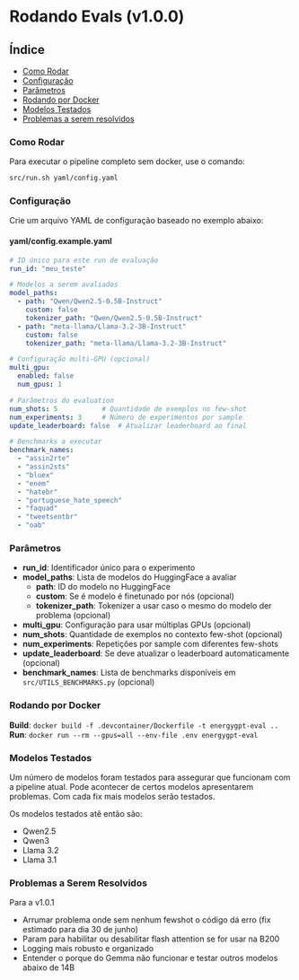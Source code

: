 # Rodando Evals (v1.0.0)


## Índice
- [Como Rodar](#como-rodar)
- [Configuração](#configuração)
- [Parâmetros](#parâmetros)
- [Rodando por Docker](#rodando-por-docker)
- [Modelos Testados](#modelos-testados)
- [Problemas a serem resolvidos](#problemas-a-serem-resolvidos)


### Como Rodar

Para executar o pipeline completo sem docker, use o comando:

```bash
src/run.sh yaml/config.yaml
```


### Configuração

Crie um arquivo YAML de configuração baseado no exemplo abaixo:

#### yaml/config.example.yaml
```yaml
# ID único para este run de evaluação
run_id: "meu_teste"

# Modelos a serem avaliados
model_paths:
  - path: "Qwen/Qwen2.5-0.5B-Instruct"
    custom: false
    tokenizer_path: "Qwen/Qwen2.5-0.5B-Instruct"
  - path: "meta-llama/Llama-3.2-3B-Instruct"
    custom: false
    tokenizer_path: "meta-llama/Llama-3.2-3B-Instruct"

# Configuração multi-GPU (opcional)
multi_gpu:
  enabled: false
  num_gpus: 1

# Parâmetros do evaluation
num_shots: 5           # Quantidade de exemplos no few-shot
num_experiments: 3     # Número de experimentos por sample
update_leaderboard: false  # Atualizar leaderboard ao final

# Benchmarks a executar
benchmark_names:
  - "assin2rte"
  - "assin2sts"
  - "bluex"
  - "enem"
  - "hatebr"
  - "portuguese_hate_speech"
  - "faquad"
  - "tweetsentbr"
  - "oab"
```


### Parâmetros

- **run_id**: Identificador único para o experimento
- **model_paths**: Lista de modelos do HuggingFace a avaliar
  - **path**: ID do modelo no HuggingFace
  - **custom**: Se é modelo é finetunado por nós (opcional)
  - **tokenizer_path**: Tokenizer a usar caso o mesmo do modelo der problema (opcional)
- **multi_gpu**: Configuração para usar múltiplas GPUs (opcional)
- **num_shots**: Quantidade de exemplos no contexto few-shot (opcional)
- **num_experiments**: Repetições por sample com diferentes few-shots
- **update_leaderboard**: Se deve atualizar o leaderboard automaticamente (opcional)
- **benchmark_names**: Lista de benchmarks disponíveis em `src/UTILS_BENCHMARKS.py` (opcional)


### Rodando por Docker

**Build**: `docker build -f .devcontainer/Dockerfile -t energygpt-eval ..`  
**Run**: `docker run --rm --gpus=all --env-file .env energygpt-eval`


### Modelos Testados

Um número de modelos foram testados para assegurar que funcionam com a pipeline atual. Pode acontecer de certos modelos apresentarem problemas. Com cada fix mais modelos serão testados.

Os modelos testados atê então são:
- Qwen2.5
- Qwen3
- Llama 3.2
- Llama 3.1


### Problemas a Serem Resolvidos

Para a v1.0.1
- Arrumar problema onde sem nenhum fewshot o código dá erro (fix estimado para dia 30 de junho)
- Param para habilitar ou desabilitar flash attention se for usar na B200
- Logging mais robusto e organizado
- Entender o porque do Gemma não funcionar e testar outros modelos abaixo de 14B